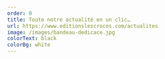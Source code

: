 ```yaml
---
order: 0
title: Toute notre actualité en un clic…
url: https://www.editionslescrocos.com/actualites
image: /images/bandeau-dedicace.jpg
colorText: black
colorBg: white
---
```


